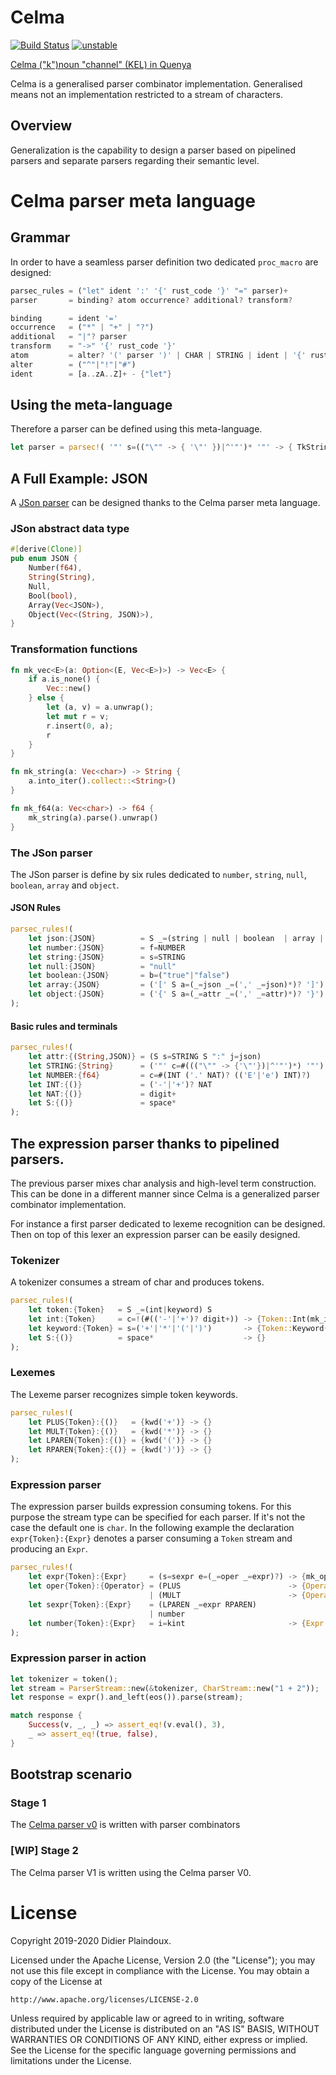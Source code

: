 # Celma 

[![Build Status](https://travis-ci.org/d-plaindoux/celma.svg?branch=master)](https://travis-ci.org/d-plaindoux/celma)
[![unstable](http://badges.github.io/stability-badges/dist/unstable.svg)](http://github.com/badges/stability-badges)

[Celma ("k")noun "channel" (KEL) in Quenya](https://www.elfdict.com/w/kelma)

Celma is a generalised parser combinator implementation. Generalised means not an implementation restricted to a stream of characters.

## Overview

Generalization is the capability to design a parser based on pipelined parsers and separate parsers regarding their semantic level.

# Celma parser meta language

## Grammar
In order to have a seamless parser definition two dedicated `proc_macro` are designed:

```rust
parsec_rules = ("let" ident ':' '{' rust_code '}' "=" parser)+
parser       = binding? atom occurrence? additional? transform?
```

```rust
binding      = ident '='
occurrence   = ("*" | "+" | "?")
additional   = "|"? parser
transform    = "->" '{' rust_code '}'
atom         = alter? '(' parser ')' | CHAR | STRING | ident | '{' rust_code '}'
alter        = ("^"|"!"|"#")
ident        = [a..zA..Z]+ - {"let"}
```

##  Using the meta-language

Therefore a parser can be defined using this meta-language.

```rust
let parser = parsec!( '"' s=(("\"" -> { '\"' })|^'"')* '"' -> { TkString(s) } );
```

## A Full Example: JSON

A [JSon parser](https://github.com/d-plaindoux/celma/blob/master/macro/benches/json.rs#L61) can be designed thanks to the Celma parser meta language.

### JSon abstract data type

```rust
#[derive(Clone)]
pub enum JSON {
    Number(f64),
    String(String),
    Null,
    Bool(bool),
    Array(Vec<JSON>),
    Object(Vec<(String, JSON)>),
}
```

### Transformation functions 

```rust
fn mk_vec<E>(a: Option<(E, Vec<E>)>) -> Vec<E> {
    if a.is_none() {
        Vec::new()
    } else {
        let (a, v) = a.unwrap();
        let mut r = v;
        r.insert(0, a);
        r
    }
}

fn mk_string(a: Vec<char>) -> String {
    a.into_iter().collect::<String>()
}

fn mk_f64(a: Vec<char>) -> f64 {
    mk_string(a).parse().unwrap()
}
```

### The JSon parser

The JSon parser is define by six rules dedicated to `number`, `string`, `null`, `boolean`, `array` 
and `object`.

#### JSON Rules

```rust
parsec_rules!(
    let json:{JSON}          = S _=(string | null | boolean  | array | object | number) S
    let number:{JSON}        = f=NUMBER                                -> {JSON::Number(f)}
    let string:{JSON}        = s=STRING                                -> {JSON::String(s)}
    let null:{JSON}          = "null"                                  -> {JSON::Null}
    let boolean:{JSON}       = b=("true"|"false")                      -> {JSON::Bool(b=="true")}
    let array:{JSON}         = ('[' S a=(_=json _=(',' _=json)*)? ']') -> {JSON::Array(mk_vec(a))}
    let object:{JSON}        = ('{' S a=(_=attr _=(',' _=attr)*)? '}') -> {JSON::Object(mk_vec(a))}
);
```

#### Basic rules and terminals

```rust
parsec_rules!(
    let attr:{(String,JSON)} = (S s=STRING S ":" j=json)
    let STRING:{String}      = ('"' c=#((("\"" -> {'\"'})|^'"')*) '"') -> {mk_string(c)}
    let NUMBER:{f64}         = c=#(INT ('.' NAT)? (('E'|'e') INT)?)    -> {mk_f64(c)}
    let INT:{()}             = ('-'|'+')? NAT                          -> {}
    let NAT:{()}             = digit+                                  -> {}
    let S:{()}               = space*                                  -> {}
);
```

## The expression parser thanks to pipelined parsers.

The previous parser mixes char analysis and high-level term construction. This can be done in a different manner since Celma is a generalized parser combinator implementation.

For instance a first parser dedicated to lexeme recognition can be designed. Then on top of this lexer an expression parser can be easily designed.  

### Tokenizer

A tokenizer consumes a stream of char and produces tokens.

```rust
parsec_rules!(
    let token:{Token}   = S _=(int|keyword) S
    let int:{Token}     = c=!(#(('-'|'+')? digit+)) -> {Token::Int(mk_i64(c))}
    let keyword:{Token} = s=('+'|'*'|'('|')')       -> {Token::Keyword(s)}
    let S:{()}          = space*                    -> {}
);
```

### Lexemes

The Lexeme parser recognizes simple token keywords. 

```rust
parsec_rules!(
    let PLUS{Token}:{()}   = {kwd('+')} -> {}
    let MULT{Token}:{()}   = {kwd('*')} -> {}
    let LPAREN{Token}:{()} = {kwd('(')} -> {}
    let RPAREN{Token}:{()} = {kwd(')')} -> {}
);
```

### Expression parser

The expression parser builds expression consuming tokens. For this purpose the stream type can be specified for each parser. If it's not the case the default one is `char`.
In the following example the declaration `expr{Token}:{Expr}` denotes a parser consuming a `Token` stream and producing an `Expr`. 

```rust
parsec_rules!(
    let expr{Token}:{Expr}     = (s=sexpr e=(_=oper _=expr)?) -> {mk_operation(s,e)}
    let oper{Token}:{Operator} = (PLUS                        -> {Operator::Plus})
                               | (MULT                        -> {Operator::Mult})
    let sexpr{Token}:{Expr}    = (LPAREN _=expr RPAREN)
                               | number
    let number{Token}:{Expr}   = i=kint                       -> {Expr::Number(i)}
);
```

### Expression parser in  action

```rust
let tokenizer = token();
let stream = ParserStream::new(&tokenizer, CharStream::new("1 + 2"));
let response = expr().and_left(eos()).parse(stream);

match response {
    Success(v, _, _) => assert_eq!(v.eval(), 3),
    _ => assert_eq!(true, false),
}
```

## Bootstrap scenario

### Stage 1

The [Celma parser v0](https://github.com/d-plaindoux/celma/blob/master/lang/src/meta/parser.rs) is written with parser combinators

### [WIP] Stage 2

The Celma parser V1 is written using the Celma parser V0.

# License

Copyright 2019-2020 Didier Plaindoux.

Licensed under the Apache License, Version 2.0 (the "License");
you may not use this file except in compliance with the License.
You may obtain a copy of the License at

    http://www.apache.org/licenses/LICENSE-2.0

Unless required by applicable law or agreed to in writing, software
distributed under the License is distributed on an "AS IS" BASIS,
WITHOUT WARRANTIES OR CONDITIONS OF ANY KIND, either express or implied.
See the License for the specific language governing permissions and
limitations under the License.
